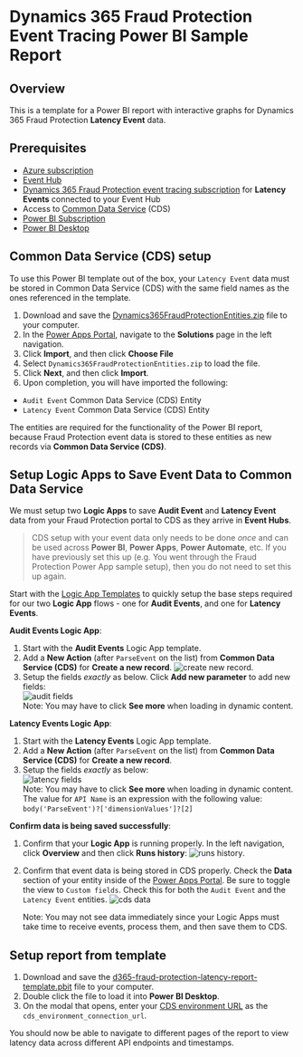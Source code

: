 # Dynamics 365 Fraud Protection Event Tracing Power BI Sample Report

## Overview

This is a template for a Power BI report with interactive graphs for Dynamics 365 Fraud Protection **Latency Event** data.

## Prerequisites

- [Azure subscription](https://azure.microsoft.com/en-us/features/azure-portal/)
- [Event Hub](https://docs.microsoft.com/en-us/azure/event-hubs/event-hubs-create)
- [Dynamics 365 Fraud Protection event tracing subscription](https://docs.microsoft.com/en-us/dynamics365/fraud-protection/event-tracing) for **Latency Events** connected to your Event Hub
- Access to [Common Data Service](https://docs.microsoft.com/en-us/power-platform/admin/pricing-billing-skus) (CDS)
- [Power BI Subscription](https://powerbi.microsoft.com/en-us/)
- [Power BI Desktop](https://powerbi.microsoft.com/en-us/desktop/)

## Common Data Service (CDS) setup

To use this Power BI template out of the box, your `Latency Event` data must be stored in Common Data Service (CDS) with the same field names as the ones referenced in the template.

1. Download and save the [Dynamics365FraudProtectionEntities.zip](https://github.com/microsoft/Dynamics-365-Fraud-Protection-Samples/raw/master/power%20bi%20sample/Dynamics365FraudProtectionEntities.zip) file to your computer.
2. In the [Power Apps Portal](https://make.preview.powerapps.com/), navigate to the **Solutions** page in the left navigation.
3. Click **Import**, and then click **Choose File**
4. Select `Dynamics365FraudProtectionEntities.zip` to load the file.
5. Click **Next**, and then click **Import**.
6. Upon completion, you will have imported the following:

- `Audit Event` Common Data Service (CDS) Entity
- `Latency Event` Common Data Service (CDS) Entity

The entities are required for the functionality of the Power BI report, because Fraud Protection event data is stored to these entities as new records via **Common Data Service (CDS)**.

## Setup Logic Apps to Save Event Data to Common Data Service

We must setup two **Logic Apps** to save **Audit Event** and **Latency Event** data from your Fraud Protection portal to CDS as they arrive in **Event Hubs**.

> CDS setup with your event data only needs to be done _once_ and can be used across **Power BI**, **Power Apps**, **Power Automate**, etc. If you have previously set this up (e.g. You went through the Fraud Protection Power App sample setup), then you do not need to set this up again.

Start with the [Logic App Templates](https://github.com/microsoft/Dynamics-365-Fraud-Protection-Samples/tree/master/logic%20app%20templates) to quickly setup the base steps required for our two **Logic App** flows - one for **Audit Events**, and one for **Latency Events**.

**Audit Events Logic App**:

1. Start with the **Audit Events** Logic App template.
2. Add a **New Action** (after `ParseEvent` on the list) from **Common Data Service (CDS)** for **Create a new record**.
   ![create new record](https://i.ibb.co/dmsDcdB/Clean-Shot-2020-08-24-at-11-30-14.png).
3. Setup the fields _exactly_ as below. Click **Add new parameter** to add new fields:  
   ![audit fields](https://i.ibb.co/Y3Tv06W/Clean-Shot-2020-08-24-at-11-30-35.png)  
   Note: You may have to click **See more** when loading in dynamic content.

**Latency Events Logic App**:

1. Start with the **Latency Events** Logic App template.
2. Add a **New Action** (after `ParseEvent` on the list) from **Common Data Service (CDS)** for **Create a new record**.
3. Setup the fields _exactly_ as below:  
    ![latency fields](https://i.ibb.co/dD09WWT/Clean-Shot-2020-08-24-at-11-42-43.png)  
   Note: You may have to click **See more** when loading in dynamic content.  
   The value for `API Name` is an expression with the following value: `body('ParseEvent')?['dimensionValues']?[2]`

**Confirm data is being saved successfully**:

1. Confirm that your **Logic App** is running properly. In the left navigation, click **Overview** and then click **Runs history**:
   ![runs history](https://i.ibb.co/zF0Hrns/Clean-Shot-2020-08-19-at-11-03-43.png).
2. Confirm that event data is being stored in CDS properly. Check the **Data** section of your entity inside of the [Power Apps Portal](https://make.preview.powerapps.com/). Be sure to toggle the view to `Custom fields`. Check this for both the `Audit Event` and the `Latency Event` entities.
   ![cds data](https://i.ibb.co/ZxdhMRT/Clean-Shot-2020-08-19-at-11-06-19.png)

   Note: You may not see data immediately since your Logic Apps must take time to receive events, process them, and then save them to CDS.

## Setup report from template

1. Download and save the [d365-fraud-protection-latency-report-template.pbit](https://github.com/microsoft/Dynamics-365-Fraud-Protection-Samples/raw/master/power%20bi%20sample/d365-fraud-protection-latency-report-template.pbit) file to your computer.
2. Double click the file to load it into **Power BI Desktop**.
3. On the modal that opens, enter your [CDS environment URL](https://docs.microsoft.com/en-us/powerapps/maker/common-data-service/data-platform-powerbi-connector#finding-your-common-data-service-environment-url) as the `cds_environment_connection_url`.

You should now be able to navigate to different pages of the report to view latency data across different API endpoints and timestamps.
